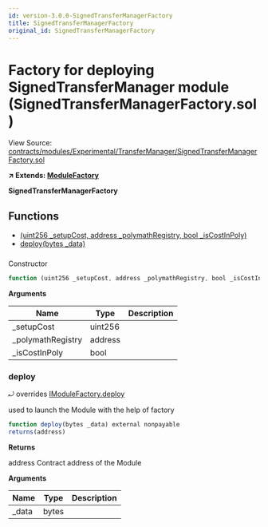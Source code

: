 ```yaml
---
id: version-3.0.0-SignedTransferManagerFactory
title: SignedTransferManagerFactory
original_id: SignedTransferManagerFactory
---
```


# Factory for deploying SignedTransferManager module (SignedTransferManagerFactory.sol)

View Source: [contracts/modules/Experimental/TransferManager/SignedTransferManagerFactory.sol](../../contracts/modules/Experimental/TransferManager/SignedTransferManagerFactory.sol)

**↗ Extends: [ModuleFactory](ModuleFactory.md)**

**SignedTransferManagerFactory**

## Functions

- [(uint256 _setupCost, address _polymathRegistry, bool _isCostInPoly)](#)
- [deploy(bytes _data)](#deploy)

### 

Constructor

```js
function (uint256 _setupCost, address _polymathRegistry, bool _isCostInPoly) public nonpayable ModuleFactory 
```

**Arguments**

| Name        | Type           | Description  |
| ------------- |------------- | -----|
| _setupCost | uint256 |  | 
| _polymathRegistry | address |  | 
| _isCostInPoly | bool |  | 

### deploy

⤾ overrides [IModuleFactory.deploy](IModuleFactory.md#deploy)

used to launch the Module with the help of factory

```js
function deploy(bytes _data) external nonpayable
returns(address)
```

**Returns**

address Contract address of the Module

**Arguments**

| Name        | Type           | Description  |
| ------------- |------------- | -----|
| _data | bytes |  | 

